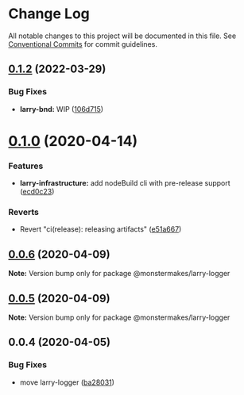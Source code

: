 # Change Log

All notable changes to this project will be documented in this file.
See [Conventional Commits](https://conventionalcommits.org) for commit guidelines.

## [0.1.2](https://github.com/monstermakes/larry-logger/compare/@monstermakes/larry-logger@0.1.1...@monstermakes/larry-logger@0.1.2) (2022-03-29)


### Bug Fixes

* **larry-bnd:** WIP  ([106d715](https://github.com/monstermakes/larry-logger/commit/106d7151437e8ffbb12f762475f5475ac7dcf39a))





# [0.1.0](https://github.com/monstermakes/larry-logger/compare/@monstermakes/larry-logger@0.0.6...@monstermakes/larry-logger@0.1.0) (2020-04-14)


### Features

* **larry-infrastructure:** add nodeBuild cli with pre-release support ([ecd0c23](https://github.com/monstermakes/larry-logger/commit/ecd0c23a6a56e1592cc421c2457f420e351848c5))


### Reverts

* Revert "ci(release): releasing artifacts" ([e51a667](https://github.com/monstermakes/larry-logger/commit/e51a667fc8bc57afd1338725472da486025f4edd))





## [0.0.6](https://github.com/monstermakes/larry-logger/compare/@monstermakes/larry-logger@0.0.5...@monstermakes/larry-logger@0.0.6) (2020-04-09)

**Note:** Version bump only for package @monstermakes/larry-logger





## [0.0.5](https://github.com/monstermakes/larry-logger/compare/@monstermakes/larry-logger@0.0.4...@monstermakes/larry-logger@0.0.5) (2020-04-09)

**Note:** Version bump only for package @monstermakes/larry-logger





## 0.0.4 (2020-04-05)


### Bug Fixes

* move larry-logger ([ba28031](https://github.com/monstermakes/larry-logger/commit/ba28031937b2ee53c8951812694c2585bd081251))
